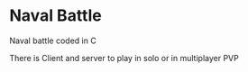 # Naval Battle
Naval battle coded in C

There is Client and server to play in solo or in multiplayer PVP
